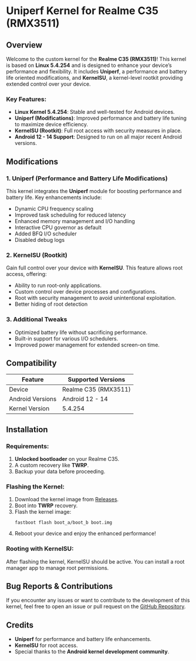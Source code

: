 # Uniperf Kernel for Realme C35 (RMX3511)

## Overview
Welcome to the custom kernel for the **Realme C35 (RMX3511)**! This kernel is based on **Linux 5.4.254** and is designed to enhance your device’s performance and flexibility. It includes **Uniperf**, a performance and battery life oriented modifications, and **KernelSU**, a kernel-level rootkit providing extended control over your device.

### Key Features:
- **Linux Kernel 5.4.254**: Stable and well-tested for Android devices.
- **Uniperf (Modifications)**: Improved performance and battery life tuning to maximize device efficiency.
- **KernelSU (Rootkit)**: Full root access with security measures in place.
- **Android 12 - 14 Support**: Designed to run on all major recent Android versions.

## Modifications

### 1. **Uniperf (Performance and Battery Life Modifications)**
This kernel integrates the **Uniperf** module for boosting performance and battery life. Key enhancements include:
- Dynamic CPU frequency scaling
- Improved task scheduling for reduced latency
- Enhanced memory management and I/O handling
- Interactive CPU governor as default 
- Added BFQ I/O scheduler
- Disabled debug logs

### 2. **KernelSU (Rootkit)**
Gain full control over your device with **KernelSU**. This feature allows root access, offering:
- Ability to run root-only applications.
- Custom control over device processes and configurations.
- Root with security management to avoid unintentional exploitation.
- Better hiding of root detection

### 3. **Additional Tweaks**
- Optimized battery life without sacrificing performance.
- Built-in support for various I/O schedulers.
- Improved power management for extended screen-on time.

## Compatibility

| Feature         | Supported Versions         |
|-----------------|----------------------------|
| Device          | Realme C35 (RMX3511)        |
| Android Versions| Android 12 - 14             |
| Kernel Version  | 5.4.254                     |

## Installation

### Requirements:
1. **Unlocked bootloader** on your Realme C35.
2. A custom recovery like **TWRP**.
3. Backup your data before proceeding.

### Flashing the Kernel:
1. Download the kernel image from [Releases](#).
2. Boot into **TWRP** recovery.
3. Flash the kernel image:
    ```
    fastboot flash boot_a/boot_b boot.img
    ```
4. Reboot your device and enjoy the enhanced performance!

### Rooting with KernelSU:
After flashing the kernel, KernelSU should be active. You can install a root manager app to manage root permissions.

## Bug Reports & Contributions
If you encounter any issues or want to contribute to the development of this kernel, feel free to open an issue or pull request on the [GitHub Repository](#).

## Credits
- **Uniperf** for performance and battery life enhancements.
- **KernelSU** for root access.
- Special thanks to the **Android kernel development community**.
